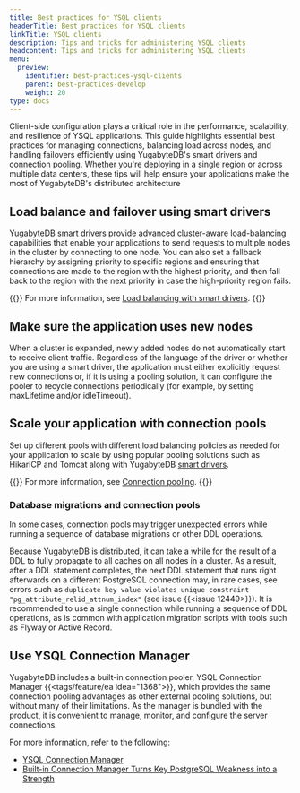 ```yaml
---
title: Best practices for YSQL clients
headerTitle: Best practices for YSQL clients
linkTitle: YSQL clients
description: Tips and tricks for administering YSQL clients
headcontent: Tips and tricks for administering YSQL clients
menu:
  preview:
    identifier: best-practices-ysql-clients
    parent: best-practices-develop
    weight: 20
type: docs
---
```


Client-side configuration plays a critical role in the performance, scalability, and resilience of YSQL applications. This guide highlights essential best practices for managing connections, balancing load across nodes, and handling failovers efficiently using YugabyteDB's smart drivers and connection pooling. Whether you're deploying in a single region or across multiple data centers, these tips will help ensure your applications make the most of YugabyteDB's distributed architecture

## Load balance and failover using smart drivers

YugabyteDB [smart drivers](../../../drivers-orms/smart-drivers/) provide advanced cluster-aware load-balancing capabilities that enable your applications to send requests to multiple nodes in the cluster by connecting to one node. You can also set a fallback hierarchy by assigning priority to specific regions and ensuring that connections are made to the region with the highest priority, and then fall back to the region with the next priority in case the high-priority region fails.

{{<lead link="https://www.yugabyte.com/blog/multi-region-database-deployment-best-practices/#load-balancing-with-smart-driver">}}
For more information, see [Load balancing with smart drivers](https://www.yugabyte.com/blog/multi-region-database-deployment-best-practices/#load-balancing-with-smart-driver).
{{</lead>}}

## Make sure the application uses new nodes

When a cluster is expanded, newly added nodes do not automatically start to receive client traffic. Regardless of the language of the driver or whether you are using a smart driver, the application must either explicitly request new connections or, if it is using a pooling solution, it can configure the pooler to recycle connections periodically (for example, by setting maxLifetime and/or idleTimeout).

## Scale your application with connection pools

Set up different pools with different load balancing policies as needed for your application to scale by using popular pooling solutions such as HikariCP and Tomcat along with YugabyteDB [smart drivers](../../../drivers-orms/smart-drivers/).

{{<lead link="../../../drivers-orms/smart-drivers/#connection-pooling">}}
For more information, see [Connection pooling](../../../drivers-orms/smart-drivers/#connection-pooling).
{{</lead>}}

### Database migrations and connection pools

In some cases, connection pools may trigger unexpected errors while running a sequence of database migrations or other DDL operations.

Because YugabyteDB is distributed, it can take a while for the result of a DDL to fully propagate to all caches on all nodes in a cluster. As a result, after a DDL statement completes, the next DDL statement that runs right afterwards on a different PostgreSQL connection may, in rare cases, see errors such as `duplicate key value violates unique constraint "pg_attribute_relid_attnum_index"` (see issue {{<issue 12449>}}). It is recommended to use a single connection while running a sequence of DDL operations, as is common with application migration scripts with tools such as Flyway or Active Record.

## Use YSQL Connection Manager

YugabyteDB includes a built-in connection pooler, YSQL Connection Manager {{<tags/feature/ea idea="1368">}}, which provides the same connection pooling advantages as other external pooling solutions, but without many of their limitations. As the manager is bundled with the product, it is convenient to manage, monitor, and configure the server connections.

For more information, refer to the following:

- [YSQL Connection Manager](../../../additional-features/connection-manager-ysql/)
- [Built-in Connection Manager Turns Key PostgreSQL Weakness into a Strength](https://www.yugabyte.com/blog/connection-pooling-management/)
